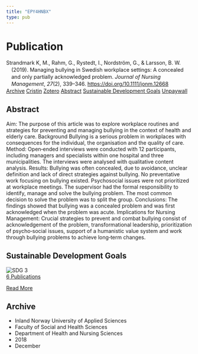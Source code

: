 ```yaml
---
title: "EPY4HNBX"
type: pub
---
```

<h1>Publication</h1>
<article id="csl-bib-container-EPY4HNBX" class="csl-bib-container">
  <div class="csl-bib-body" style="line-height: 1.35; padding-left: 1em; text-indent:-1em;">
  <div class="csl-entry">Strandmark K, M., Rahm, G., Rystedt, I., Nordstr&#xF6;m, G., &amp; Larsson, B. W. (2019). Managing bullying in Swedish workplace settings: A concealed and only partially acknowledged problem. <i>Journal of Nursing Management</i>, <i>27</i>(2), 339&#x2013;346. <a href="https://doi.org/10.1111/jonm.12668">https://doi.org/10.1111/jonm.12668</a></div>
</div>
  <div class="csl-bib-buttons">
    <a href="#taxonomy-article-EPY4HNBX" class="csl-bib-button">Archive</a>
    <a href="https://app.cristin.no/results/show.jsf?id=1646105" alt="Cristin URL" class="csl-bib-button">Cristin</a>
    <a href="http://zotero.org/groups/5402882/items/EPY4HNBX" alt="Zotero URL" class="csl-bib-button">Zotero</a>
    <a href="#abstract-article-EPY4HNBX" class="csl-bib-button">Abstract</a>
    <a href="#sdg-article-EPY4HNBX" class="csl-bib-button">Sustainable Development Goals</a>
    <a href="https://doi.org/10.1111/jonm.12668" class="csl-bib-button">Unpaywall</a>
  </div>
  <div id="csl-bib-meta-container-EPY4HNBX"></div>
</article>
<div id="csl-bib-meta-EPY4HNBX" class="csl-bib-meta">
  <article id="abstract-article-EPY4HNBX" class="abstract-article">
    <h1>Abstract</h1>
    Aim: The purpose of this article was to explore workplace routines and strategies for preventing and managing bullying in the context of health and elderly care. Background Bullying is a serious problem in workplaces with consequences for the individual, the organisation and the quality of care. Method: Open‐ended interviews were conducted with 12 participants, including managers and specialists within one hospital and three municipalities. The interviews were analysed with qualitative content analysis. Results: Bullying was often concealed, due to avoidance, unclear definition and lack of direct strategies against bullying. No preventative work focusing on bullying existed. Psychosocial issues were not prioritized at workplace meetings. The supervisor had the formal responsibility to identify, manage and solve the bullying problem. The most common decision to solve the problem was to split the group. Conclusions: The findings showed that bullying was a concealed problem and was first acknowledged when the problem was acute. Implications for Nursing Management: Crucial strategies to prevent and combat bullying consist of acknowledgement of the problem, transformational leadership, prioritization of psycho‐social issues, support of a humanistic value system and work through bullying problems to achieve long‐term changes.
  </article>
  <article id="sdg-article-EPY4HNBX" class="sdg-article">
    <h1>Sustainable Development Goals</h1>
    <div class="sdg-container"><div id="sdg3" class="sdg"> <img src="{{< params subfolder >}}images/sdg/sdg03_en.png" class="image" alt="SDG 3"> <div class="sdg-overlay"> <a href="{{< params subfolder >}}en/archive/?sdg=3#archive" class="sdg-publication-count"><span>6</span> Publications</a> <p><a href="https://sdgs.un.org/goals/goal3" class="sdg-read-more">Read More</a></p> </div> </div></div>
  </article>
  <article id="taxonomy-article-EPY4HNBX" class="taxonomy-article">
    <h1>Archive</h1>
    <ul>
      <li>Inland Norway University of Applied Sciences</li>
      <li>Faculty of Social and Health Sciences</li>
      <li>Department of Health and Nursing Sciences</li>
      <li>2018</li>
      <li>December</li>
    </ul>
  </article>
</div>
